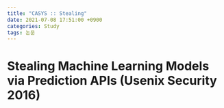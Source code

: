 ```yaml
---
title: "CASYS :: Stealing"
date: 2021-07-08 17:51:00 +0900
categories: Study
tags: 논문
---
```


# Stealing Machine Learning Models via Prediction APIs (Usenix Security 2016)

